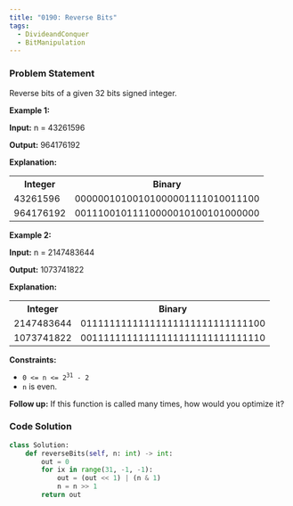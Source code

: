 ```yaml
---
title: "0190: Reverse Bits"
tags:
  - DivideandConquer
  - BitManipulation
---
```

### Problem Statement

<p>Reverse bits of a given 32 bits signed integer.</p>


<p><strong class="example">Example 1:</strong></p>

<div class="example-block">
<p><strong>Input:</strong> <span class="example-io">n = 43261596</span></p>

<p><strong>Output:</strong> <span class="example-io">964176192</span></p>

<p><strong>Explanation:</strong></p>

<table>
	<tbody>
		<tr>
			<th>Integer</th>
			<th>Binary</th>
		</tr>
		<tr>
			<td>43261596</td>
			<td>00000010100101000001111010011100</td>
		</tr>
		<tr>
			<td>964176192</td>
			<td>00111001011110000010100101000000</td>
		</tr>
	</tbody>
</table>
</div>

<p><strong class="example">Example 2:</strong></p>

<div class="example-block">
<p><strong>Input:</strong> <span class="example-io">n = 2147483644</span></p>

<p><strong>Output:</strong> <span class="example-io">1073741822</span></p>

<p><strong>Explanation:</strong></p>

<table>
	<tbody>
		<tr>
			<th>Integer</th>
			<th>Binary</th>
		</tr>
		<tr>
			<td>2147483644</td>
			<td>01111111111111111111111111111100</td>
		</tr>
		<tr>
			<td>1073741822</td>
			<td>00111111111111111111111111111110</td>
		</tr>
	</tbody>
</table>
</div>


<p><strong>Constraints:</strong></p>

<ul>
	<li><code>0 &lt;= n &lt;= 2<sup>31</sup> - 2</code></li>
	<li><code>n</code> is even.</li>
</ul>


<p><strong>Follow up:</strong> If this function is called many times, how would you optimize it?</p>


### Code Solution

```python
class Solution:
    def reverseBits(self, n: int) -> int:
        out = 0
        for ix in range(31, -1, -1):
            out = (out << 1) | (n & 1)
            n = n >> 1
        return out
```
